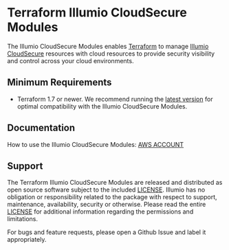 # Terraform Illumio CloudSecure Modules

The Illumio CloudSecure Modules enables [Terraform](https://terraform.io/) to manage [Illumio CloudSecure](https://www.illumio.com/products/illumio-cloudsecure) resources with cloud resources to provide security visibility and control across your cloud environments. 

## Minimum Requirements

- Terraform 1.7 or newer. We recommend running the [latest version](https://developer.hashicorp.com/terraform/downloads?product_intent=terraform) for optimal compatibility with the Illumio CloudSecure Modules.

## Documentation

How to use the Illumio CloudSecure Modules:
[AWS ACCOUNT](./modules/aws-account)

## Support

The Terraform Illumio CloudSecure Modules are released and distributed as open source software subject to the included [LICENSE](../../LICENSE). Illumio has no obligation or responsibility related to the package with respect to support, maintenance, availability, security or otherwise. Please read the entire [LICENSE](../../LICENSE) for additional information regarding the permissions and limitations.

For bugs and feature requests, please open a Github Issue and label it appropriately.
